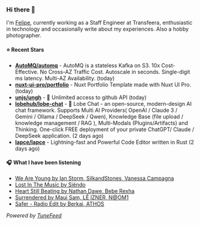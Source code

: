 ### Hi there 👋

I'm [Felipe](https://felipevm.com), currently working as a Staff Engineer at Transfeera, enthusiastic in technology and occasionally write about my experiences. Also a hobby photographer.

#### ⭐ Recent Stars
- **[AutoMQ/automq](https://github.com/AutoMQ/automq)** - AutoMQ is a stateless Kafka on S3. 10x Cost-Effective. No Cross-AZ Traffic Cost. Autoscale in seconds. Single-digit ms latency. Multi-AZ Availability. (today)
- **[nuxt-ui-pro/portfolio](https://github.com/nuxt-ui-pro/portfolio)** - Nuxt Portfolio Template made with Nuxt UI Pro. (today)
- **[unjs/ungh](https://github.com/unjs/ungh)** - 🐙 Unlimited access to github API (today)
- **[lobehub/lobe-chat](https://github.com/lobehub/lobe-chat)** - 🤯 Lobe Chat - an open-source, modern-design AI chat framework. Supports Multi AI Providers( OpenAI / Claude 3 / Gemini / Ollama / DeepSeek / Qwen), Knowledge Base (file upload / knowledge management / RAG ), Multi-Modals (Plugins/Artifacts) and Thinking. One-click FREE deployment of your private ChatGPT/ Claude / DeepSeek application. (2 days ago)
- **[lapce/lapce](https://github.com/lapce/lapce)** - Lightning-fast and Powerful Code Editor written in Rust (2 days ago)

#### 🎧 What I have been listening
- [We Are Young by Ian Storm, SilkandStones, Vanessa Campagna](https://open.spotify.com/track/2VqGShOskOhdENHClTfwy1)
- [Lost In The Music by Siëndo](https://open.spotify.com/track/5YRpNJ6IOj6StTqfXsVxIY)
- [Heart Still Beating by Nathan Dawe, Bebe Rexha](https://open.spotify.com/track/6RHdHHlOAHwFaYS9LUwpYU)
- [Surrendered by Maui Sam, LÊ IZNER, N@OM1](https://open.spotify.com/track/17iqHYEo7KsACsqrbaKTPg)
- [Safer - Radio Edit by Berkai, ATHOS](https://open.spotify.com/track/6g3SlCXimky8SMVzs69Eon)

_Powered by [TuneFeed](https://tunefeed.app?ref=github.com)_
